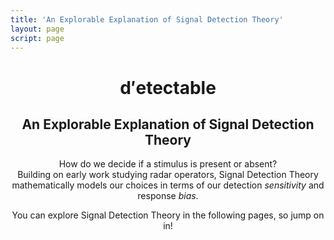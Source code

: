 ```yaml
---
title: 'An Explorable Explanation of Signal Detection Theory'
layout: page
script: page
---
```


<header class="det-index-header">
  <hgroup class="det-index-titles">
    <h1 class="det-index-title">
      <span class="detectable"><span class="math-var">d′</span>ete<span class="math-var">c</span>table</span>
    </h1>
    <h2 class="det-index-subtitle">An Explorable Explanation of Signal Detection Theory</h2>
  </hgroup>
  <div class="det-index-demo">
    <rdk-task running count="120" coherence="0.25" trials="1" probability="1" duration="Infinity" wait="0" iti="0"></rdk-task>
  </div>
  <p class="det-index-lead">
    How do we decide if a stimulus is present or absent?<br>
    Building on early work studying radar operators, Signal Detection Theory mathematically models
    our choices in terms of our detection <em>sensitivity</em> and response <em>bias</em>.
  </p>
  <p class="det-index-lead">
    You can explore Signal Detection Theory in the following pages, so jump on in!
  </p>
</header>
